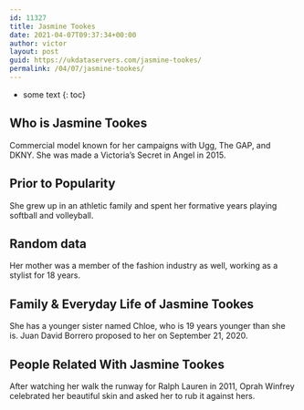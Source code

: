 ```yaml
---
id: 11327
title: Jasmine Tookes
date: 2021-04-07T09:37:34+00:00
author: victor
layout: post
guid: https://ukdataservers.com/jasmine-tookes/
permalink: /04/07/jasmine-tookes/
---
```


* some text
{: toc}


## Who is Jasmine Tookes



Commercial model known for her campaigns with Ugg, The GAP, and DKNY. She was made a Victoria&#8217;s Secret in Angel in 2015.

                
                
                
## Prior to Popularity



She grew up in an athletic family and spent her formative years playing softball and volleyball.

                
                
                
## Random data



Her mother was a member of the fashion industry as well, working as a stylist for 18 years.

                
                
                
## Family & Everyday Life of Jasmine Tookes



She has a younger sister named Chloe, who is 19 years younger than she is. Juan David Borrero proposed to her on September 21, 2020.

                
                
                
## People Related With Jasmine Tookes



After watching her walk the runway for Ralph Lauren in 2011, Oprah Winfrey celebrated her beautiful skin and asked her to rub it against hers.

                
              
            
          
          
          